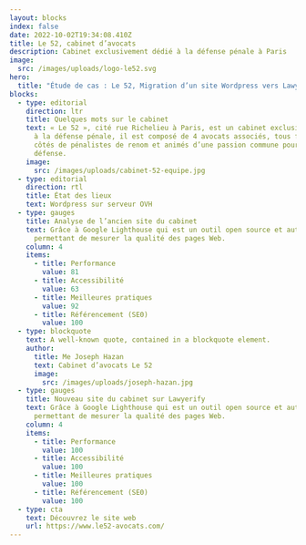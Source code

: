 ```yaml
---
layout: blocks
index: false
date: 2022-10-02T19:34:08.410Z
title: Le 52, cabinet d’avocats
description: Cabinet exclusivement dédié à la défense pénale à Paris
image:
  src: /images/uploads/logo-le52.svg
hero:
  title: "Étude de cas : Le 52, Migration d’un site Wordpress vers Lawyerify"
blocks:
  - type: editorial
    direction: ltr
    title: Quelques mots sur le cabinet
    text: « Le 52 », cité rue Richelieu à Paris, est un cabinet exclusivement dédié
      à la défense pénale, il est composé de 4 avocats associés, tous formés aux
      côtés de pénalistes de renom et animés d’une passion commune pour la
      défense.
    image:
      src: /images/uploads/cabinet-52-equipe.jpg
  - type: editorial
    direction: rtl
    title: État des lieux
    text: Wordpress sur serveur OVH
  - type: gauges
    title: Analyse de l’ancien site du cabinet
    text: Grâce à Google Lighthouse qui est un outil open source et automatisé
      permettant de mesurer la qualité des pages Web.
    column: 4
    items:
      - title: Performance
        value: 81
      - title: Accessibilité
        value: 63
      - title: Meilleures pratiques
        value: 92
      - title: Référencement (SE0)
        value: 100
  - type: blockquote
    text: A well-known quote, contained in a blockquote element.
    author:
      title: Me Joseph Hazan
      text: Cabinet d’avocats Le 52
      image:
        src: /images/uploads/joseph-hazan.jpg
  - type: gauges
    title: Nouveau site du cabinet sur Lawyerify
    text: Grâce à Google Lighthouse qui est un outil open source et automatisé
      permettant de mesurer la qualité des pages Web.
    column: 4
    items:
      - title: Performance
        value: 100
      - title: Accessibilité
        value: 100
      - title: Meilleures pratiques
        value: 100
      - title: Référencement (SE0)
        value: 100
  - type: cta
    text: Découvrez le site web
    url: https://www.le52-avocats.com/
---
```

